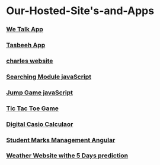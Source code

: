 # Our-Hosted-Site's-and-Apps

### [We Talk App](https://wetalkapp.netlify.app)
### [Tasbeeh App](https://ctrtasbeeh.netlify.app)
### [charles website](https://charlesapp.netlify.app)
### [Searching Module javaScript](https://searchingmoduleapp.netlify.app)
### [Jump Game javaScript](https://jumpgameapp.netlify.app)
### [Tic Tac Toe Game](https://colorwintoplay.netlify.app)
### [Digital Casio Calculaor](https://casiocalculatorweb.netlify.app/)
### [Student Marks Management Angular](https://stdmarksapp.netlify.app)
### [Weather Website withe 5 Days prediction](https://appweathercom.netlify.app)
